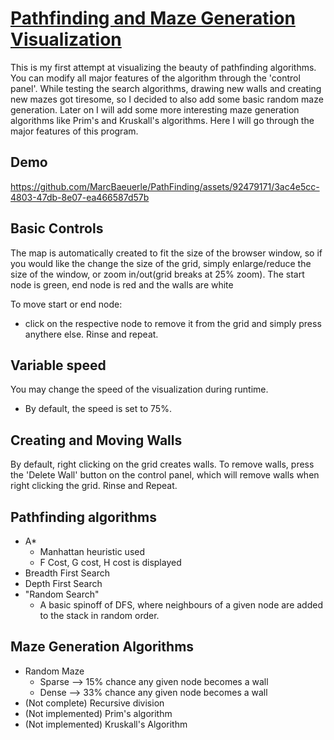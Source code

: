 # [Pathfinding and Maze Generation Visualization](https://marcbaeuerle.github.io/Pathfinding-visualization/)
This is my first attempt at visualizing the beauty of pathfinding algorithms. You can modify all major features of the algorithm through the 'control panel'. While testing the search algorithms, drawing new walls and creating new mazes got tiresome, so I decided to also add some basic random maze generation. Later on I will add some more interesting maze generation algorithms like Prim's and Kruskall's algorithms. Here I will go through the major features of this program. 

## Demo


https://github.com/MarcBaeuerle/PathFinding/assets/92479171/3ac4e5cc-4803-47db-8e07-ea466587d57b


## Basic Controls
The map is automatically created to fit the size of the browser window, so if you would like the change the size of the grid, simply enlarge/reduce the size of the window, or zoom in/out(grid breaks at 25% zoom).
The start node is green, end node is red and the walls are white

To move start or end node:
- click on the respective node to remove it from the grid and simply press anythere else. Rinse and repeat.

## Variable speed
You may change the speed of the visualization during runtime.
- By default, the speed is set to 75%.

## Creating and Moving Walls
By default, right clicking on the grid creates walls. To remove walls, press the 'Delete Wall' button on the control panel, which will remove walls when right clicking the grid. Rinse and Repeat.

## Pathfinding algorithms
- A*
  - Manhattan heuristic used
  - F Cost, G cost, H cost is displayed
- Breadth First Search
- Depth First Search
- "Random Search"
  - A basic spinoff of DFS, where neighbours of a given node are added to the stack in random order.


## Maze Generation Algorithms
- Random Maze
  - Sparse --> 15% chance any given node becomes a wall
  - Dense  --> 33% chance any given node becomes a wall
- (Not complete) Recursive division
- (Not implemented) Prim's algorithm
- (Not implemented) Kruskall's Algorithm
